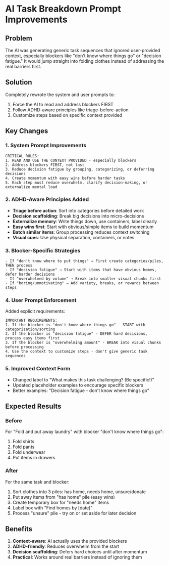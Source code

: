 # AI Task Breakdown Prompt Improvements

## Problem
The AI was generating generic task sequences that ignored user-provided context, especially blockers like "don't know where things go" or "decision fatigue." It would jump straight into folding clothes instead of addressing the real barriers first.

## Solution
Completely rewrote the system and user prompts to:
1. Force the AI to read and address blockers FIRST
2. Follow ADHD-aware principles like triage-before-action
3. Customize steps based on specific context provided

## Key Changes

### 1. System Prompt Improvements
```
CRITICAL RULES:
1. READ AND USE THE CONTEXT PROVIDED - especially blockers
2. Address blockers FIRST, not last
3. Reduce decision fatigue by grouping, categorizing, or deferring decisions
4. Create momentum with easy wins before harder tasks
5. Each step must reduce overwhelm, clarify decision-making, or externalize mental load
```

### 2. ADHD-Aware Principles Added
- **Triage before action**: Sort into categories before detailed work
- **Decision scaffolding**: Break big decisions into micro-decisions  
- **Externalize memory**: Write things down, use containers, label clearly
- **Easy wins first**: Start with obvious/simple items to build momentum
- **Batch similar items**: Group processing reduces context switching
- **Visual cues**: Use physical separation, containers, or notes

### 3. Blocker-Specific Strategies
```
- If "don't know where to put things" → First create categories/piles, THEN process
- If "decision fatigue" → Start with items that have obvious homes, defer harder decisions
- If "overwhelmed by volume" → Break into smaller visual chunks first
- If "boring/unmotivating" → Add variety, breaks, or rewards between steps
```

### 4. User Prompt Enforcement
Added explicit requirements:
```
IMPORTANT REQUIREMENTS:
1. If the blocker is "don't know where things go" - START with categorization/sorting
2. If the blocker is "decision fatigue" - DEFER hard decisions, process easy items first
3. If the blocker is "overwhelming amount" - BREAK into visual chunks before processing
4. Use the context to customize steps - don't give generic task sequences
```

### 5. Improved Context Form
- Changed label to "What makes this task challenging? (Be specific!)"
- Updated placeholder examples to encourage specific blockers
- Better examples: "Decision fatigue - don't know where things go"

## Expected Results

### Before
For "Fold and put away laundry" with blocker "don't know where things go":
1. Fold shirts
2. Fold pants
3. Fold underwear
4. Put items in drawers

### After
For the same task and blocker:
1. Sort clothes into 3 piles: has home, needs home, unsure/donate
2. Put away items from "has home" pile (easy wins)
3. Create temporary box for "needs home" items
4. Label box with "Find homes by [date]"
5. Process "unsure" pile - try on or set aside for later decision

## Benefits
1. **Context-aware**: AI actually uses the provided blockers
2. **ADHD-friendly**: Reduces overwhelm from the start
3. **Decision scaffolding**: Defers hard choices until after momentum
4. **Practical**: Works around real barriers instead of ignoring them